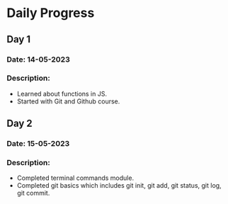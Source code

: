 # Daily Progress

## Day 1

### Date: 14-05-2023

### Description:

- Learned about functions in JS.
- Started with Git and Github course.

## Day 2

### Date: 15-05-2023

### Description:

- Completed terminal commands module.
- Completed git basics which includes git init, git add, git status, git log, git commit.
